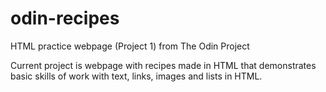 # odin-recipes
HTML practice webpage (Project 1) from The Odin Project

Current project is webpage with recipes made in HTML that demonstrates basic skills of work with text, links, images and lists in HTML.
